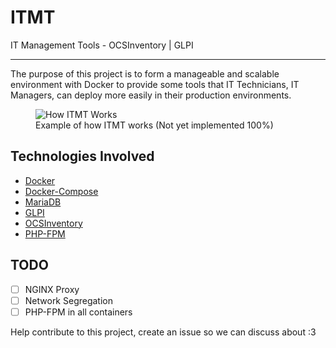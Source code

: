 # ITMT
IT Management Tools - OCSInventory | GLPI

---

The purpose of this project is to form a manageable and scalable environment with Docker to provide some tools that IT Technicians, IT Managers, can deploy more easily in their production environments.

<figure>
  <img src="https://raw.githubusercontent.com/zerossB/ITMT/master/assets/ITMT.png" alt="How ITMT Works"/>
  <figcaption>Example of how ITMT works (Not yet implemented 100%)</figcaption>
</figure>

## Technologies Involved
- [Docker](https://www.docker.com/)
- [Docker-Compose](https://docs.docker.com/compose/)
- [MariaDB](https://mariadb.org/)
- [GLPI](http://glpi-project.org/)
- [OCSInventory](https://www.ocsinventory-ng.org)
- [PHP-FPM](https://php-fpm.org/)

## TODO
- [ ] NGINX Proxy
- [ ] Network Segregation
- [ ] PHP-FPM in all containers

Help contribute to this project, create an issue so we can discuss about :3